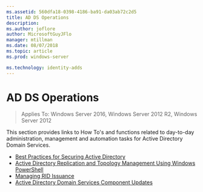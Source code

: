```yaml
---
ms.assetid: 560dfa18-0398-4186-ba91-da03ab72c2d5
title: AD DS Operations
description:
ms.author: joflore
author: MicrosoftGuyJFlo
manager: mtillman
ms.date: 08/07/2018
ms.topic: article
ms.prod: windows-server

ms.technology: identity-adds
---
```


# AD DS Operations

>Applies To: Windows Server 2016, Windows Server 2012 R2, Windows Server 2012

This section provides links to How To's and functions related to day-to-day administration, management and automation tasks for Active Directory Domain Services.
  
* [Best Practices for Securing Active Directory](../../../ad-ds/plan/security-best-practices/Best-Practices-for-Securing-Active-Directory.md)  
* [Active Directory Replication and Topology Management Using Windows PowerShell](../../../ad-ds/manage/powershell/Active-Directory-Replication-and-Topology-Management-Using-Windows-PowerShell.md)  
* [Managing RID Issuance](../../../ad-ds/manage/Managing-RID-Issuance.md)  
* [Active Directory Domain Services Component Updates](../../../ad-ds/manage/component-updates/Active-Directory-Domain-Services-Component-Updates.md)
